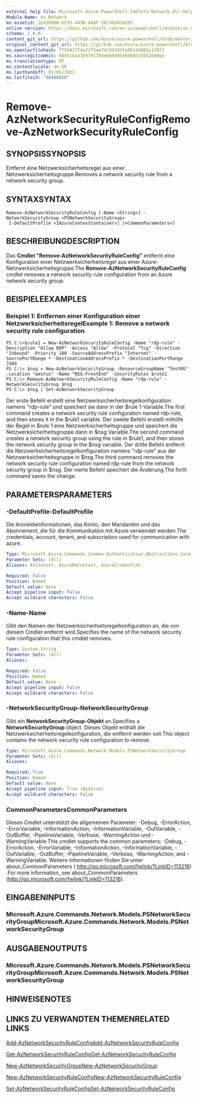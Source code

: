 ```yaml
---
external help file: Microsoft.Azure.PowerShell.Cmdlets.Network.dll-Help.xml
Module Name: Az.Network
ms.assetid: 2E43D0D8-EF93-443B-AA8F-58C992026E95
online version: https://docs.microsoft.com/en-us/powershell/module/az.network/remove-aznetworksecurityruleconfig
schema: 2.0.0
content_git_url: https://github.com/Azure/azure-powershell/blob/master/src/Network/Network/help/Remove-AzNetworkSecurityRuleConfig.md
original_content_git_url: https://github.com/Azure/azure-powershell/blob/master/src/Network/Network/help/Remove-AzNetworkSecurityRuleConfig.md
ms.openlocfilehash: 7f5d41774af2f5ee74c5d343fa9b143801c139f2
ms.sourcegitcommit: 68451baa389791703e666d95469602c5652609ee
ms.translationtype: MT
ms.contentlocale: de-DE
ms.lasthandoff: 01/05/2021
ms.locfileid: "98468856"
---
```

# <span data-ttu-id="2c26c-101">Remove-AzNetworkSecurityRuleConfig</span><span class="sxs-lookup"><span data-stu-id="2c26c-101">Remove-AzNetworkSecurityRuleConfig</span></span>

## <span data-ttu-id="2c26c-102">SYNOPSIS</span><span class="sxs-lookup"><span data-stu-id="2c26c-102">SYNOPSIS</span></span>
<span data-ttu-id="2c26c-103">Entfernt eine Netzwerksicherheitsregel aus einer Netzwerksicherheitsgruppe.</span><span class="sxs-lookup"><span data-stu-id="2c26c-103">Removes a network security rule from a network security group.</span></span>

## <span data-ttu-id="2c26c-104">SYNTAX</span><span class="sxs-lookup"><span data-stu-id="2c26c-104">SYNTAX</span></span>

```
Remove-AzNetworkSecurityRuleConfig [-Name <String>] -NetworkSecurityGroup <PSNetworkSecurityGroup>
 [-DefaultProfile <IAzureContextContainer>] [<CommonParameters>]
```

## <span data-ttu-id="2c26c-105">BESCHREIBUNG</span><span class="sxs-lookup"><span data-stu-id="2c26c-105">DESCRIPTION</span></span>
<span data-ttu-id="2c26c-106">Das **Cmdlet "Remove-AzNetworkSecurityRuleConfig"** entfernt eine Konfiguration einer Netzwerksicherheitsregel aus einer Azure-Netzwerksicherheitsgruppe.</span><span class="sxs-lookup"><span data-stu-id="2c26c-106">The **Remove-AzNetworkSecurityRuleConfig** cmdlet removes a network security rule configuration from an Azure network security group.</span></span>

## <span data-ttu-id="2c26c-107">BEISPIELE</span><span class="sxs-lookup"><span data-stu-id="2c26c-107">EXAMPLES</span></span>

### <span data-ttu-id="2c26c-108">Beispiel 1: Entfernen einer Konfiguration einer Netzwerksicherheitsregel</span><span class="sxs-lookup"><span data-stu-id="2c26c-108">Example 1: Remove a network security rule configuration</span></span>
```
PS C:\>$rule1 = New-AzNetworkSecurityRuleConfig -Name "rdp-rule" -Description "Allow RDP" -Access "Allow" -Protocol "Tcp" -Direction "Inbound" -Priority 100 -SourceAddressPrefix "Internet" -SourcePortRange * -DestinationAddressPrefix * -DestinationPortRange 3389
PS C:\> $nsg = New-AzNetworkSecurityGroup -ResourceGroupName "TestRG" -Location "westus" -Name "NSG-FrontEnd" -SecurityRules $rule1
PS C:\> Remove-AzNetworkSecurityRuleConfig -Name "rdp-rule" -NetworkSecurityGroup $nsg
PS C:\> $nsg | Set-AzNetworkSecurityGroup
```

<span data-ttu-id="2c26c-109">Der erste Befehl erstellt eine Netzwerksicherheitsregelkonfiguration namens "rdp-rule" und speichert sie dann in der $rule 1-Variable.</span><span class="sxs-lookup"><span data-stu-id="2c26c-109">The first command creates a network security rule configuration named rdp-rule, and then stores it in the $rule1 variable.</span></span>
<span data-ttu-id="2c26c-110">Der zweite Befehl erstellt mithilfe der Regel in $rule 1 eine Netzwerksicherheitsgruppe und speichert die Netzwerksicherheitsgruppe dann in $nsg Variable.</span><span class="sxs-lookup"><span data-stu-id="2c26c-110">The second command creates a network security group using the rule in $rule1, and then stores the network security group in the $nsg variable.</span></span>
<span data-ttu-id="2c26c-111">Der dritte Befehl entfernt die Netzwerksicherheitsregelkonfiguration namens "rdp-rule" aus der Netzwerksicherheitsgruppe in $nsg.</span><span class="sxs-lookup"><span data-stu-id="2c26c-111">The third command removes the network security rule configuration named rdp-rule from the network security group in $nsg.</span></span>
<span data-ttu-id="2c26c-112">Der vierte Befehl speichert die Änderung.</span><span class="sxs-lookup"><span data-stu-id="2c26c-112">The forth command saves the change.</span></span>

## <span data-ttu-id="2c26c-113">PARAMETERS</span><span class="sxs-lookup"><span data-stu-id="2c26c-113">PARAMETERS</span></span>

### <span data-ttu-id="2c26c-114">-DefaultProfile</span><span class="sxs-lookup"><span data-stu-id="2c26c-114">-DefaultProfile</span></span>
<span data-ttu-id="2c26c-115">Die Anmeldeinformationen, das Konto, den Mandanten und das Abonnement, die für die Kommunikation mit Azure verwendet werden.</span><span class="sxs-lookup"><span data-stu-id="2c26c-115">The credentials, account, tenant, and subscription used for communication with azure.</span></span>

```yaml
Type: Microsoft.Azure.Commands.Common.Authentication.Abstractions.Core.IAzureContextContainer
Parameter Sets: (All)
Aliases: AzContext, AzureRmContext, AzureCredential

Required: False
Position: Named
Default value: None
Accept pipeline input: False
Accept wildcard characters: False
```

### <span data-ttu-id="2c26c-116">-Name</span><span class="sxs-lookup"><span data-stu-id="2c26c-116">-Name</span></span>
<span data-ttu-id="2c26c-117">Gibt den Namen der Netzwerksicherheitsregelkonfiguration an, die von diesem Cmdlet entfernt wird.</span><span class="sxs-lookup"><span data-stu-id="2c26c-117">Specifies the name of the network security rule configuration that this cmdlet removes.</span></span>

```yaml
Type: System.String
Parameter Sets: (All)
Aliases:

Required: False
Position: Named
Default value: None
Accept pipeline input: False
Accept wildcard characters: False
```

### <span data-ttu-id="2c26c-118">-NetworkSecurityGroup</span><span class="sxs-lookup"><span data-stu-id="2c26c-118">-NetworkSecurityGroup</span></span>
<span data-ttu-id="2c26c-119">Gibt ein **NetworkSecurityGroup-Objekt** an.</span><span class="sxs-lookup"><span data-stu-id="2c26c-119">Specifies a **NetworkSecurityGroup** object.</span></span>
<span data-ttu-id="2c26c-120">Dieses Objekt enthält die Netzwerksicherheitsregelkonfiguration, die entfernt werden soll.</span><span class="sxs-lookup"><span data-stu-id="2c26c-120">This object contains the network security rule configuration to remove.</span></span>

```yaml
Type: Microsoft.Azure.Commands.Network.Models.PSNetworkSecurityGroup
Parameter Sets: (All)
Aliases:

Required: True
Position: Named
Default value: None
Accept pipeline input: True (ByValue)
Accept wildcard characters: False
```

### <span data-ttu-id="2c26c-121">CommonParameters</span><span class="sxs-lookup"><span data-stu-id="2c26c-121">CommonParameters</span></span>
<span data-ttu-id="2c26c-122">Dieses Cmdlet unterstützt die allgemeinen Parameter: -Debug, -ErrorAction, -ErrorVariable, -InformationAction, -InformationVariable, -OutVariable, -OutBuffer, -PipelineVariable, -Verbose, -WarningAction und -WarningVariable.</span><span class="sxs-lookup"><span data-stu-id="2c26c-122">This cmdlet supports the common parameters: -Debug, -ErrorAction, -ErrorVariable, -InformationAction, -InformationVariable, -OutVariable, -OutBuffer, -PipelineVariable, -Verbose, -WarningAction, and -WarningVariable.</span></span> <span data-ttu-id="2c26c-123">Weitere Informationen finden Sie unter about_CommonParameters ( http://go.microsoft.com/fwlink/?LinkID=113216) .</span><span class="sxs-lookup"><span data-stu-id="2c26c-123">For more information, see about_CommonParameters (http://go.microsoft.com/fwlink/?LinkID=113216).</span></span>

## <span data-ttu-id="2c26c-124">EINGABEN</span><span class="sxs-lookup"><span data-stu-id="2c26c-124">INPUTS</span></span>

### <span data-ttu-id="2c26c-125">Microsoft.Azure.Commands.Network.Models.PSNetworkSecurityGroup</span><span class="sxs-lookup"><span data-stu-id="2c26c-125">Microsoft.Azure.Commands.Network.Models.PSNetworkSecurityGroup</span></span>

## <span data-ttu-id="2c26c-126">AUSGABEN</span><span class="sxs-lookup"><span data-stu-id="2c26c-126">OUTPUTS</span></span>

### <span data-ttu-id="2c26c-127">Microsoft.Azure.Commands.Network.Models.PSNetworkSecurityGroup</span><span class="sxs-lookup"><span data-stu-id="2c26c-127">Microsoft.Azure.Commands.Network.Models.PSNetworkSecurityGroup</span></span>

## <span data-ttu-id="2c26c-128">HINWEISE</span><span class="sxs-lookup"><span data-stu-id="2c26c-128">NOTES</span></span>

## <span data-ttu-id="2c26c-129">LINKS ZU VERWANDTEN THEMEN</span><span class="sxs-lookup"><span data-stu-id="2c26c-129">RELATED LINKS</span></span>

[<span data-ttu-id="2c26c-130">Add-AzNetworkSecurityRuleConfig</span><span class="sxs-lookup"><span data-stu-id="2c26c-130">Add-AzNetworkSecurityRuleConfig</span></span>](./Add-AzNetworkSecurityRuleConfig.md)

[<span data-ttu-id="2c26c-131">Get-AzNetworkSecurityRuleConfig</span><span class="sxs-lookup"><span data-stu-id="2c26c-131">Get-AzNetworkSecurityRuleConfig</span></span>](./Get-AzNetworkSecurityRuleConfig.md)

[<span data-ttu-id="2c26c-132">New-AzNetworkSecurityGroup</span><span class="sxs-lookup"><span data-stu-id="2c26c-132">New-AzNetworkSecurityGroup</span></span>](./New-AzNetworkSecurityGroup.md)

[<span data-ttu-id="2c26c-133">New-AzNetworkSecurityRuleConfig</span><span class="sxs-lookup"><span data-stu-id="2c26c-133">New-AzNetworkSecurityRuleConfig</span></span>](./New-AzNetworkSecurityRuleConfig.md)

[<span data-ttu-id="2c26c-134">Set-AzNetworkSecurityRuleConfig</span><span class="sxs-lookup"><span data-stu-id="2c26c-134">Set-AzNetworkSecurityRuleConfig</span></span>](./Set-AzNetworkSecurityRuleConfig.md)


